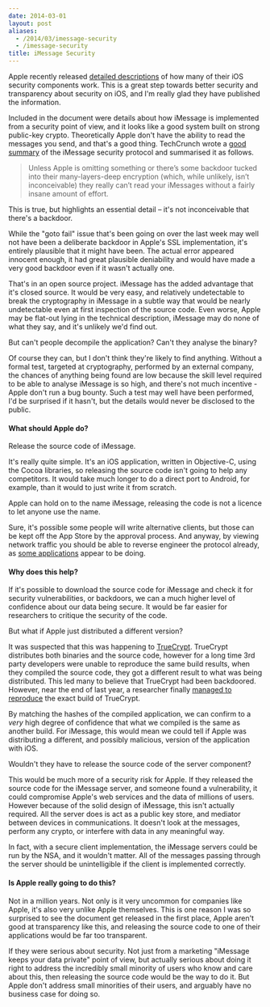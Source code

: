 ```yaml
---
date: 2014-03-01
layout: post
aliases:
  - /2014/03/imessage-security
  - /imessage-security
title: iMessage Security
---
```


Apple recently released [detailed descriptions](https://ssl.apple.com/iphone/business/docs/iOS_Security_Feb14.pdf) of how many of their iOS security components work. This is a great step towards better security and transparency about security on iOS, and I'm really glad they have published the information.

Included in the document were details about how iMessage is implemented from a security point of view, and it looks like a good system built on strong public-key crypto. Theoretically Apple don't have the ability to read the messages you send, and that's a good thing. TechCrunch wrote a [good summary](http://techcrunch.com/2014/02/27/apple-explains-exactly-how-secure-imessage-really-is/?utm_campaign=fb&ncid=fb) of the iMessage security protocol and summarised it as follows.

> Unless Apple is omitting something or there’s some backdoor tucked into their many-layers-deep encryption (which, while unlikely, isn’t inconceivable) they really can’t read your iMessages without a fairly insane amount of effort.

This is true, but highlights an essential detail – it's not inconceivable that there's a backdoor.

While the "goto fail" issue that's been going on over the last week may well not have been a deliberate backdoor in Apple's SSL implementation, it's entirely plausible that it might have been. The actual error appeared innocent enough, it had great plausible deniability and would have made a very good backdoor even if it wasn't actually one.

That's in an open source project. iMessage has the added advantage that it's closed source. It would be very easy, and relatively undetectable to break the cryptography in iMessage in a subtle way that would be nearly undetectable even at first inspection of the source code. Even worse, Apple may be flat-out lying in the technical description, iMessage may do none of what they say, and it's unlikely we'd find out.

But can't people decompile the application? Can't they analyse the binary?

Of course they can, but I don't think they're likely to find anything. Without a formal test, targeted at cryptography, performed by an external company, the chances of anything being found are low because the skill level required to be able to analyse iMessage is so high, and there's not much incentive - Apple don't run a bug bounty. Such a test may well have been performed, I'd be surprised if it hasn't, but the details would never be disclosed to the public.

#### What should Apple do?

Release the source code of iMessage.

It's really quite simple. It's an iOS application, written in Objective-C, using the Cocoa libraries, so releasing the source code isn't going to help any competitors. It would take much longer to do a direct port to Android, for example, than it would to just write it from scratch.

Apple can hold on to the name iMessage, releasing the code is not a licence to let anyone use the name.

Sure, it's possible some people will write alternative clients, but those can be kept off the App Store by the approval process. And anyway, by viewing network traffic you should be able to reverse engineer the protocol already, as [some applications](http://imessageonandroid.com/) appear to be doing.

#### Why does this help?

If it's possible to download the source code for iMessage and check it for security vulnerabilities, or backdoors, we can a much higher level of confidence about our data being secure. It would be far easier for researchers to critique the security of the code.

But what if Apple just distributed a different version?

It was suspected that this was happening to [TrueCrypt](http://www.truecrypt.org/). TrueCrypt distributes both binaries and the source code, however for a long time 3rd party developers were unable to reproduce the same build results, when they compiled the source code, they got a different result to what was being distributed. This led many to believe that TrueCrypt had been backdoored. However, near the end of last year, a researcher finally [managed to reproduce](https://madiba.encs.concordia.ca/~x_decarn/truecrypt-binaries-analysis/) the exact build of TrueCrypt.

By matching the hashes of the compiled application, we can confirm to a _very_ high degree of confidence that what we compiled is the same as another build. For iMessage, this would mean we could tell if Apple was distributing a different, and possibly malicious, version of the application with iOS.

Wouldn't they have to release the source code of the server component?

This would be much more of a security risk for Apple. If they released the source code for the iMessage server, and someone found a vulnerability, it could compromise Apple's web services and the data of millions of users. However because of the solid design of iMessage, this isn't actually required. All the server does is act as a public key store, and mediator between devices in communications. It doesn't look at the messages, perform any crypto, or interfere with data in any meaningful way.

In fact, with a secure client implementation, the iMessage servers could be run by the NSA, and it wouldn't matter. All of the messages passing through the server should be unintelligible if the client is implemented correctly.

#### Is Apple really going to do this?

Not in a million years. Not only is it very uncommon for companies like Apple, it's also very unlike Apple themselves. This is one reason I was so surprised to see the document get released in the first place, Apple aren't good at transparency like this, and releasing the source code to one of their applications would be far too transparent.

If they were serious about security. Not just from a marketing "iMessage keeps your data private" point of view, but actually serious about doing it right to address the incredibly small minority of users who know and care about this, then releasing the source code would be the way to do it. But Apple don't address small minorities of their users, and arguably have no business case for doing so.
